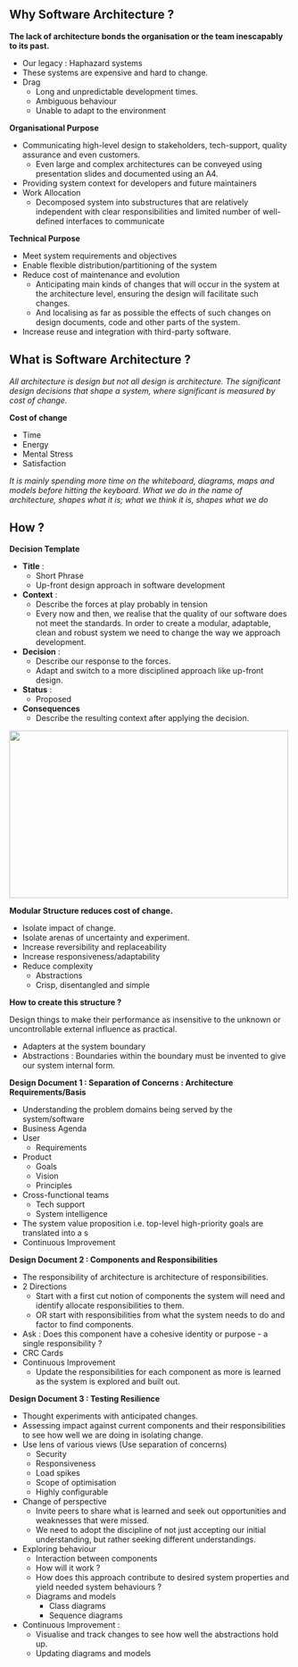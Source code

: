 
## Why Software Architecture ? 

**The lack of architecture bonds the organisation or the team inescapably to its past.**
-	Our legacy : Haphazard systems
-	These systems are expensive and hard to change.
-	Drag 
	-	Long and unpredictable development times. 
	-	Ambiguous behaviour 
	-	Unable to adapt to the environment

**Organisational Purpose**
- Communicating high-level design to stakeholders, tech-support, quality assurance and even customers.
	- Even large and complex architectures can be conveyed using presentation slides and documented using an A4. 
- Providing system context for developers and future maintainers 
- Work Allocation 
	- Decomposed system into substructures that are relatively independent with clear responsibilities and limited number of well-defined interfaces to communicate

**Technical Purpose**
- Meet system requirements and objectives
- Enable flexible distribution/partitioning of the system 
- Reduce cost of maintenance and evolution
	- Anticipating main kinds of changes that will occur in the system at the architecture level, ensuring the design will facilitate such changes.
	- And localising as far as possible the effects of such changes on design documents, code and other parts of the system. 
- Increase reuse and integration with third-party software. 

## What is Software Architecture ? 

*All architecture is design but not all design is architecture.*
*The significant design decisions that shape a system, where significant is measured by cost of change.*


**Cost of change**
- Time 
- Energy
- Mental Stress
- Satisfaction 

*It is mainly spending more time on the whiteboard, diagrams, maps and models before hitting the keyboard.*
*What we do in the name of architecture, shapes what it is; what we think it is, shapes what we do*

## How ? 

**Decision Template**
- **Title** :
	- Short Phrase
	- Up-front design approach in software development
- **Context** : 
	- Describe the forces at play probably in tension 
	- Every now and then, we realise that the quality of our software does not meet the standards. In order to create a modular, adaptable, clean and robust system we need to change the way we approach development. 
- **Decision** : 
	- Describe our response to the forces. 
	- Adapt and switch to a more disciplined approach like up-front design. 
- **Status** :
	- Proposed
- **Consequences**
	- Describe the resulting context after applying the decision. 

<img src="https://www.tutorialspoint.com/system_analysis_and_design/images/top_down.jpg" width="500px" height="300px" />

**Modular Structure reduces cost of change.**
- Isolate impact of change. 
- Isolate arenas of uncertainty and experiment. 
- Increase reversibility and replaceability 
- Increase responsiveness/adaptability 
- Reduce complexity 
	- Abstractions
	- Crisp, disentangled and simple

**How to create this structure ?**

Design things to make their performance as insensitive to the unknown or uncontrollable external influence as practical.

- Adapters at the system boundary 
- Abstractions : Boundaries within the boundary must be invented to give our system internal form.

**Design Document 1 : Separation of Concerns : Architecture Requirements/Basis**
- Understanding the problem domains being served by the system/software 
- Business Agenda
- User
	- Requirements
- Product
	- Goals
	- Vision
	- Principles
- Cross-functional teams
	- Tech support
	- System intelligence 
- The system value proposition i.e. top-level high-priority goals are translated into a s
- Continuous Improvement

**Design Document 2 : Components and Responsibilities**

- The responsibility of architecture is architecture of responsibilities. 
- 2 Directions
	- Start with a first cut notion of components the system will need and identify allocate responsibilities to them. 
	- OR start with responsibilities from what the system needs to do and factor to find components.
- Ask : Does this component have a cohesive identity or purpose - a single responsibility ? 
- CRC Cards
- Continuous Improvement
	- Update the responsibilities for each component as more is learned as the system is explored and built out.

**Design Document 3 : Testing Resilience**

- Thought experiments with anticipated changes. 
- Assessing impact against current components and their responsibilities to see how well we are doing in isolating change.
- Use lens of various views (Use separation of concerns)
	- Security 
	- Responsiveness 
	- Load spikes 
	- Scope of optimisation 
	- Highly configurable 
- Change of perspective 
	- Invite peers to share what is learned and seek out opportunities and weaknesses that were missed. 
	- We need to adopt the discipline of not just accepting our initial understanding, but rather seeking different understandings.
- Exploring behaviour
	- Interaction between components
	- How will it work ?
	- How does this approach contribute to desired system properties and yield needed system behaviours ?
	- Diagrams and models
		- Class diagrams
		- Sequence diagrams
- Continuous Improvement :
	- Visualise and track changes to see how well the abstractions hold up. 
	- Updating diagrams and models


<!--stackedit_data:
eyJoaXN0b3J5IjpbMTAyMzU5MzAzMSwzNjIwNjQyMTYsMTE0OT
QzNTIxMiwxNDg0NDAwNzU1LC0xMjA5NDg1MywxOTYwNDUxMjks
NDk3ODE4ODEwXX0=
-->